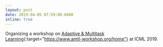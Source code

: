 ```yaml
---
layout: post
date: 2019-04-05 07:59:00-0400
inline: true
---
```


Organizing a workshop on [Adaptive & Multitask Learning](https://www.amtl-workshop.org/home){:target="https://www.amtl-workshop.org/home"} at ICML 2019.
